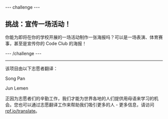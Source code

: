 --- challenge ---

## 挑战：宣传一场活动！

你能为即将在你的学校开展的一场活动制作一张海报吗？可以是一场表演、体育赛事，甚至是宣传你的 Code Club 的海报！

--- /challenge ---


***
该项目由以下志愿者翻译：

Song Pan

Jun Lemen

正因为志愿者们的辛勤工作，我们才能为世界各地的人们提供用母语来学习的机会。您也可以通过志愿翻译工作来帮助我们吸引更多的人 - 更多信息，请访问[rpf.io/translate](https://rpf.io/translate)。